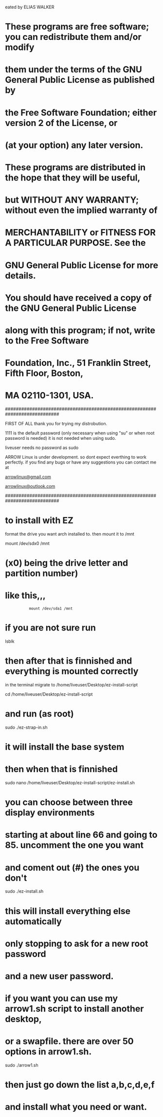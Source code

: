 eated by ELIAS WALKER 
# 
# These programs are free software; you can redistribute them and/or modify
# them under the terms of the GNU General Public License as published by
# the Free Software Foundation; either version 2 of the License, or
# (at your option) any later version.
# 
# These programs are distributed in the hope that they will be useful,
# but WITHOUT ANY WARRANTY; without even the implied warranty of
# MERCHANTABILITY or FITNESS FOR A PARTICULAR PURPOSE.  See the
# GNU General Public License for more details.
# 
# You should have received a copy of the GNU General Public License
# along with this program; if not, write to the Free Software
# Foundation, Inc., 51 Franklin Street, Fifth Floor, Boston,
# MA 02110-1301, USA.

############################################################################

FIRST OF ALL
thank you for trying my distrobution.



1111 is the default password (only necessary when using "su" or when root password is needed)
it is not needed when using sudo.

liveuser needs no password as sudo


ARROW Linux is under development. so dont expect everthing to work perfectly. 
if you find any bugs or have any suggestions you can contact me at 

arrowlinux@gmail.com

arrowlinux@outlook.com

############################################################################

# to install with EZ
format the drive you want arch installed to.
then mount it to /mnt

mount /dev/sdx0 /mnt

# (x0) being the drive letter and partition number)
# like this,,,
               mount /dev/sda1 /mnt

# if you are not sure run
lsblk 



# then after that is finnished and everything is mounted correctly


in the terminal migrate to /home/liveuser/Desktop/ez-install-script

cd /home/liveuser/Desktop/ez-install-script

# and run (as root) 

sudo ./ez-strap-in.sh

# it will install the base system 

# then when that is finnished

sudo nano /home/liveuser/Desktop/ez-install-script/ez-install.sh


# you can choose between three display environments
# starting at about line 66 and going to 85. uncomment the one you want 
# and coment out (#) the ones you don't

sudo ./ez-install.sh

# this will install everything else automatically
# only stopping to ask for a new root password
# and a new user password.


# if you want you can use my arrow1.sh script to install another desktop,
# or a swapfile. there are over 50 options in arrow1.sh. 

sudo ./arrow1.sh

# then just go down the list a,b,c,d,e,f
# and install what you need or want.
